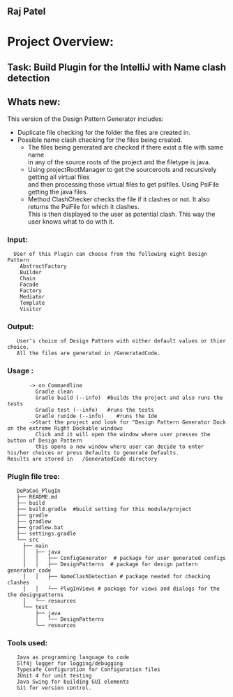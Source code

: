 ## Raj Patel  
# Project Overview:  
## Task: Build Plugin for the IntelliJ with Name clash detection
## Whats new:
This version of the Design Pattern Generator includes:  

* Duplicate file checking for the folder the files are created in. 
* Possible name clash checking for the files being created.
    * The files being generated are checked if there exist a file with same name  
      in any of the source roots of the project and the filetype is java.
    * Using projectRootManager to get the sourceroots and recursively getting all virtual files  
     and then processing those virtual files to get psifiles. Using PsiFile getting the java files.
    * Method ClashChecker checks the file if it clashes or not. It also returns the PsiFile for which it clashes.  
     This is then displayed to the user as potential clash. This way the user knows what to do with it.  
     
  
             
       
### Input:  
      User of this Plugin can choose from the following eight Design Pattern
        AbstractFactory  
        Builder  
        Chain  
        Facade  
        Factory  
        Mediator  
        Template  
        Visitor  
### Output:  
       User's choice of Design Pattern with either default values or thier choice.  
       All the files are generated in /GeneratedCode. 
### Usage :
           -> on Commandline  
             Gradle clean  
             Gradle build (--info)  #builds the project and also runs the tests  
             Gradle test (--info)   #runs the tests  
             Gradle runIde (--info)    #runs the Ide  
           ->Start the project and look for "Design Pattern Generator Dock on the extreme Right Dockable windows  
             Click and it will open the window where user presses the button of Design Pattern  
             this opens a new window where user can decide to enter his/her choices or press Defaults to generate Defaults.  
    Results are stored in   /GeneratedCode directory   

### PlugIn file tree:  
       DePaCoG_PlugIn  
       ├── README.md  
       ├── build  
       ├── build.gradle  #build setting for this module/project
       ├── gradle  
       ├── gradlew  
       ├── gradlew.bat  
       ├── settings.gradle  
       └── src  
         ├── main
         │   ├── java
         │   │   ├── ConfigGenerator  # package for user generated configs
         │   │   ├── DesignPatterns  # package for design pattern generator code
         │   │   ├── NameClashDetection # package needed for checking clashes
         │   │   └── PlugInViews # package for views and dialogs for the the designpatterns
         │   └── resources
         └── test
             ├── java
             │   └── DesignPatterns
             └── resources
 
### Tools used:
       Java as programming language to code  
       Slf4j logger for logging/debugging  
       Typesafe Configuration for Configuration files  
       JUnit 4 for unit testing  
       Java Swing for building GUI elements  
       Git for version control. 
 
   

        